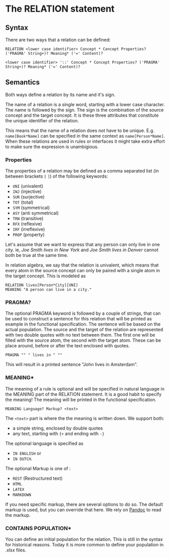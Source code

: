 # The RELATION statement

## Syntax
There are two ways that a relation can be defined:

```
RELATION <lower case identifier> Concept * Concept Properties? ('PRAGMA' String+)? Meaning* ('=' Content)?
```
  
```
<lower case identifier> '::' Concept * Concept Properties? ('PRAGMA' String+)? Meaning* ('=' Content)?
```
## Semantics
Both ways define a relation by its name and it's sign. 

The name of a relation is a single word, starting with a lower case character. The name is followed by the sign. The sign is the combination of the source concept and the target concept. It is these three attributes that constitute the unique identifier of the relation. 

This means that the name of a relation does not have to be unique. E.g. `name[Book*Name]` can be specified in the same context as `name[Person*Name]`. When these relations are used in rules or interfaces it might take extra effort to make sure the expression is unambigious.

### Properties
The properties of a relation may be defined as a comma separated list (in between brackets `[` `]`) of the following keywords:
* `UNI` (univalent)
* `INJ` (injective)
* `SUR` (surjective)
* `TOT` (total)
* `SYM` (symmetrical)
* `ASY` (anti symmetrical)
* `TRN` (transitive)
* `RFX` (reflexive)
* `IRF` (irreflexive)
* `PROP` (property)

Let's assume that we want to express that any person can only live in one city. ie, *Joe Smith lives in New York* and *Joe Smith lives in Denver* cannot both be true at the same time. 

In relation algebra, we say that the relation is univalent, which means that every atom in the source concept can only be paired with a single atom in the target concept. This is modeled as

    RELATION lives[Person*City][UNI]
    MEANING "A person can live in a city."


### PRAGMA?
The optional PRAGMA keyword is followed by a couple of strings, that can be used to construct a sentence for this relation that will be printed as example in the functional specification. The sentence will be based on the actual population.
The source and the target of the relation are represented with two double quotes with no text between them. The first one will be filled with the source atom, the second with the target atom. These can be place around, before or after the text enclosed with quotes. 

```
PRAGMA "" " lives in " ""
```
This will result in a printed sentence "John lives in Amsterdam".

### MEANING*
The meaning of a rule is optional and will be specified in natural language in the MEANING part of the RELATION statement. 
It is a good habit to specify the meaning! The meaning will be printed in the functional specification.
 
```
MEANING Language? Markup? <text>
```

The `<text>` part is where the the meaning is written down. We support both:
* a simple string, enclosed by double quotes
* any text, starting with `{+` and ending with `-}` 

The optional language is specified as 
* `IN ENGLISH` or 
* `IN DUTCH`.

The optional Markup is one of :
 * `REST` (Restructured text)
 * `HTML`
 * `LATEX` 
 * `MARKDOWN`

If you need specific markup, there are several options to do so. The default markup is used, but you can override that here. We rely on [Pandoc](http://pandoc.org/) to read the markup.

### CONTAINS POPULATION*
You can define an initial population for the relation. This is still in the syntax for historical reasons. Today it is more common to define your population in .xlsx files. 


